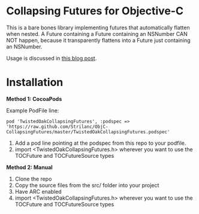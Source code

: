 Collapsing Futures for Objective-C
==================================

This is a bare bones library implementing futures that automatically flatten when nested. A Future containing a Future containing an NSNumber CAN NOT happen, because it transparently flattens into a Future just containing an NSNumber.

Usage is discussed in [this blog post](http://twistedoakstudios.com/blog/Post7149_collapsing-futures-in-objective-c).

Installation
============

**Method 1: CocoaPods**

Example PodFile line:

    pod 'TwistedOakCollapsingFutures', :podspec => 'https://raw.github.com/Strilanc/ObjC-CollapsingFutures/master/TwistedOakCollapsingFutures.podspec'

1. Add a pod line pointing at the podspec from this repo to your podfile.
2. import <TwistedOakCollapsingFutures.h> wherever you want to use the TOCFuture and TOCFutureSource types

**Method 2: Manual**

1. Clone the repo
2. Copy the source files from the src/ folder into your project
3. Have ARC enabled
4. import <TwistedOakCollapsingFutures.h> wherever you want to use the TOCFuture and TOCFutureSource types
